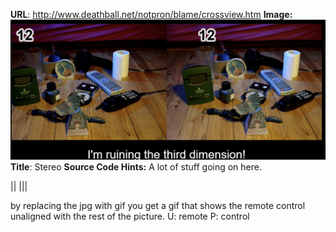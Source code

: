 **URL**: http://www.deathball.net/notpron/blame/crossview.htm
**Image:**
![Pasted image 20250117141404.png](export/Pasted%20image%2020250117141404.png)
**Title**: Stereo
**Source Code Hints:**
A lot of stuff going on here.

<!-- switch pics for parallel view -->

\|<!--GIF me my picture back-->\|
\||<!--http://www.deathball.net/temp/dragon.zip-->\|

by replacing the jpg with gif you get a gif that shows the remote control unaligned with the rest of the picture.
U: remote
P: control
